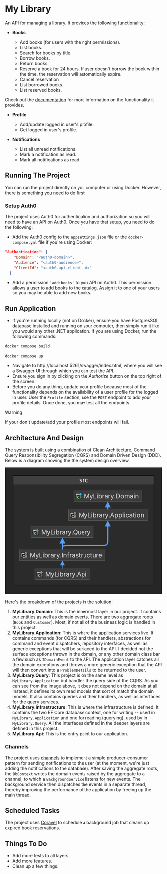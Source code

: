 # My Library

An API for managing a library. It provides the following functionality:

- **Books**

  - Add books (for users with the right permissions).
  - List books.
  - Search for books by title.
  - Borrow books.
  - Return books.
  - Reserve a book for 24 hours. If user doesn't borrow the book within the time, the reservation will automatically expire.
  - Cancel reservation
  - List borrowed books.
  - List reserved books.

Check out the [documentation](/docs/openapi.md) for more information on the functionality it provides.

- **Profile**

  - Add/update logged in user's profile.
  - Get logged in user's profile.

- **Notifications**
  - List all unread notifications.
  - Mark a notification as read.
  - Mark all notifications as read.

## Running The Project

You can run the project directly on you computer or using Docker. However, there is something you need to do first:

### Setup Auth0

The project uses Auth0 for authentication and authorization so you will need to have an API on Auth0. Once you have that setup, you need to do the following:

- Add the Auth0 config to the `appsettings.json` file or the `docker-compose.yml` file if you're using Docker:

```json
"Authentication": {
    "Domain": "<auth0-domain>",
    "Audience": "<auth0-audience>",
    "ClientId": "<auth0-api-client-id>"
  }
```

- Add a permission `'add:books'` to you API on Auth0. This permission allows a user to add books to the catalog. Assign it to one of your users so you may be able to add new books.

## Run Application

- If you're running locally (not on Docker), ensure you have PostgresSQL database installed and running on your computer, then simply run it like you would any other .NET application. If you are using Docker, run the following commands:

```shell
docker compose build

docker compose up
```

- Navigate to http://localhost:5261/swagger/index.html, where you will see a Swagger UI through which you can test the API.
- Ensure you sign in by clicking on the _Authorize_ button on the top right of the screen.
- Before you do any thing, update your profile because most of the functionality depends on the availability of a user profile for the logged in user. User the `Profile` section, use the `POST` endpoint to add your profile details. Once done, you may test all the endpoints.

> [!WARNING]
> If your don't update/add your profile most endpoints will fail.

## Architecture And Design

The system is built using a combination of Clean Architecture, Command Query Responsibility Segregation (CQRS) and Domain Driven Design (DDD). Below is a diagram showing the the system design overview.

![architecture](docs/MyLibrary.png)

Here's the breakdown of the projects in the solution:

1. **MyLibrary.Domain**: This is the innermost layer in our project. It contains our entities as well as domain events. There are two aggregate roots (`Book` and `Customer`). Most, if not all of the business logic is handled in this project.
2. **MyLibrary.Application**: This is where the application services live. It contains commands (for CQRS) and their handlers, abstractions for command and event dispatchers, repository interfaces, as well as generic exceptions that will be surfaced to the API. I decided not the surface exceptions thrown in the domain, or any other domain class bar a few such as `IDomainEvent` to the API. The application layer catches all the domain exceptions and throws a more generic exception that the API will then convert into a `ProblemDetails` to be returned to the user.
3. **MyLibrary.Query**: This project is on the same level as `MyLibrary.Application` but handles the query side of the CQRS. As you can see from the image above, it does not depend on the domain at all. Instead, it defines its own read models that sort of match the domain models. It also contains queries and their handlers, as well as interfaces for the query services.
4. **MyLibrary.Infrastructure**: This is where the infrastructure is defined. It contains the two EF Core database context, one for writing -- used in `MyLibrary.Application` and one for reading (querying), used by in `MyLibrary.Query`. All the interfaces defined in the deeper layers are defined in this project.
5. **MyLibrary.Api**: This is the entry point to our application.

### Channels

The project uses [channels](https://learn.microsoft.com/en-us/dotnet/core/extensions/channels) to implement a simple producer-consumer pattern for sending notifications to the user (at the moment, we're just adding the notifications to the database). After saving the aggregate roots, the `DbContext` writes the domain events raised by the aggregate to a channel, to which a `BackgroundService` listens for new events. The background service then dispatches the events in a separate thread, thereby improving the performance of the application by freeing up the main thread.

## Scheduled Tasks

The project uses [Coravel](https://docs.coravel.net/) to schedule a background job that cleans up expired book reservations.

## Things To Do

- Add more tests to all layers.
- Add more features.
- Clean up a few things.
